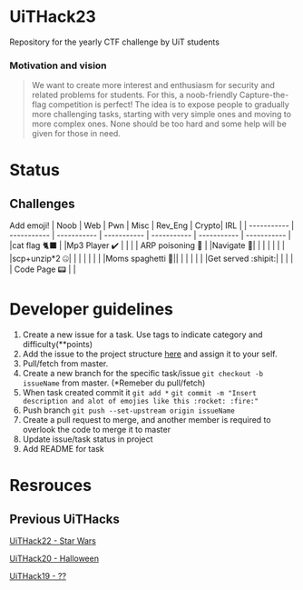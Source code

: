 # UiTHack23

Repository for the yearly CTF challenge by UiT students

### Motivation and vision

> We want to create more interest and enthusiasm for security and related problems for students. For this, a noob-friendly Capture-the-flag competition is perfect! The idea is to expose people to gradually more challenging tasks, starting with very simple ones and moving to more complex ones. None should be too hard and some help will be given for those in need.

# Status

## Challenges

Add emoji!
| Noob      | Web | Pwn      |  Misc | Rev_Eng  | Crypto| IRL |
| ----------- | ----------- | ----------- | ----------- | ----------- | ----------- | ----------- |
|cat flag 🐈‍⬛ | |Mp3 Player :heavy_check_mark: | | | | ARP poisoning  :test_tube: |
|Navigate 🧭| | | | | | |
|scp+unzip*2 🤐| | | | | | |
|Moms spaghetti 🍝|| | | | | |
|Get served :shipit:| | | | | Code Page 📟 | |

# Developer guidelines

1. Create a new issue for a task. Use tags to indicate category and difficulty(**points)
2. Add the issue to the project structure [here](https://github.com/users/Sagensagen/projects/1/views/2)  and assign it to your self.
3. Pull/fetch from master.
4. Create a new branch for the specific task/issue `git checkout -b issueName` from master. (*Remeber du pull/fetch)
5. When task created commit it `git add *` `git commit -m "Insert description and alot of emojies like this :rocket: :fire:"`
6. Push branch `git push --set-upstream origin issueName`
7. Create a pull request to merge, and another member is required to overlook the code to merge it to master
8. Update issue/task status in project
9. Add README for task

# Resrouces

## Previous UiTHacks

[UiTHack22 - Star Wars](https://github.com/td-org-uit-no/UiTHack22)

[UiTHack20 - Halloween](https://github.com/td-org-uit-no/UiTHack20)

[UiTHack19 - ??](https://github.com/td-org-uit-no/UiTHack19)
